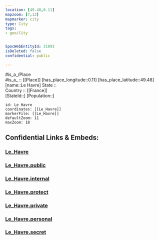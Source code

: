 ```yaml
---
location: [49.48,0.11] 
mapzoom: [7,12] 
mapmarker: city 
type: City
tags:
- geo/City


SpocWebEntityId: 31893
isDeleted: false
confidential: public

---
```

#is_a_/Place  
#is_a_ :: [[Place]] 
[has_place_longitude::0.11] 
[has_place_latitude::49.48] 
[name::Le Havre] 
State ::  
Country :: [[France]]  
[StateId::] 
[Population::] 



```leaflet
id: Le Havre
coordinates: [[Le_Havre]] 
markerFile: [[Le_Havre]] 
defaultZoom: 11 
maxZoom: 18
```


## Confidential Links & Embeds: 

### [Le_Havre](/_Standards/Earth/Continent/Europe/Europe~West/France/regions~France/Normandie/departments~Normandie/Seine-Maritime/communes~Seine-Maritime/Le_Havre/cities~LeHavre/Le_Havre.md) 

### [Le_Havre.public](/_public/Earth/Continent/Europe/Europe~West/France/regions~France/Normandie/departments~Normandie/Seine-Maritime/communes~Seine-Maritime/Le_Havre/cities~LeHavre/Le_Havre.public.md) 

### [Le_Havre.internal](/_internal/Earth/Continent/Europe/Europe~West/France/regions~France/Normandie/departments~Normandie/Seine-Maritime/communes~Seine-Maritime/Le_Havre/cities~LeHavre/Le_Havre.internal.md) 

### [Le_Havre.protect](/_protect/Earth/Continent/Europe/Europe~West/France/regions~France/Normandie/departments~Normandie/Seine-Maritime/communes~Seine-Maritime/Le_Havre/cities~LeHavre/Le_Havre.protect.md) 

### [Le_Havre.private](/_private/Earth/Continent/Europe/Europe~West/France/regions~France/Normandie/departments~Normandie/Seine-Maritime/communes~Seine-Maritime/Le_Havre/cities~LeHavre/Le_Havre.private.md) 

### [Le_Havre.personal](/_personal/Earth/Continent/Europe/Europe~West/France/regions~France/Normandie/departments~Normandie/Seine-Maritime/communes~Seine-Maritime/Le_Havre/cities~LeHavre/Le_Havre.personal.md) 

### [Le_Havre.secret](/_secret/Earth/Continent/Europe/Europe~West/France/regions~France/Normandie/departments~Normandie/Seine-Maritime/communes~Seine-Maritime/Le_Havre/cities~LeHavre/Le_Havre.secret.md)


